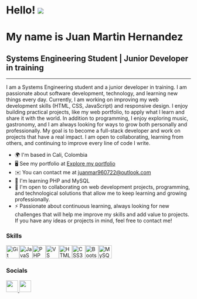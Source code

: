 # Hello! ![](https://user-images.githubusercontent.com/18350557/176309783-0785949b-9127-417c-8b55-ab5a4333674e.gif)
**My name is Juan Martin Hernandez**  
=============================================================================================================================================

## Systems Engineering Student | Junior Developer in training  
-----------------------------------------------------------------------

I am a Systems Engineering student and a junior developer in training. I am passionate about software development, technology, and learning new things every day. Currently, I am working on improving my web development skills (HTML, CSS, JavaScript) and responsive design. I enjoy building practical projects, like my web portfolio, to apply what I learn and share it with the world. In addition to programming, I enjoy exploring music, gastronomy, and I am always looking for ways to grow both personally and professionally. My goal is to become a full-stack developer and work on projects that have a real impact. I am open to collaborating, learning from others, and continuing to improve every line of code I write.

* 🌍  I'm based in Cali, Colombia  
* 🖥️  See my portfolio at [Explore my portfolio](http://ju4nmar.github.io/Portafolio-JuanMH/)  
* ✉️  You can contact me at [juanmar960722@outlook.com](mailto:juanmar960722@outlook.com)  
* 🧠  I'm learning PHP and MySQL  
* 🤝  I'm open to collaborating on web development projects, programming, and technological solutions that allow me to keep learning and growing professionally.  
* ⚡  Passionate about continuous learning, always looking for new challenges that will help me improve my skills and add value to projects. If you have any ideas or projects in mind, feel free to contact me!  

### Skills

<p align="left">
<a href="https://git-scm.com/" target="_blank" rel="noreferrer"><img src="https://raw.githubusercontent.com/danielcranney/readme-generator/main/public/icons/skills/git-colored.svg" width="36" height="36" alt="Git" /></a><a href="https://developer.mozilla.org/en-US/docs/Web/JavaScript" target="_blank" rel="noreferrer"><img src="https://raw.githubusercontent.com/danielcranney/readme-generator/main/public/icons/skills/javascript-colored.svg" width="36" height="36" alt="JavaScript" /></a><a href="https://www.php.net/" target="_blank" rel="noreferrer"><img src="https://raw.githubusercontent.com/danielcranney/readme-generator/main/public/icons/skills/php-colored.svg" width="36" height="36" alt="PHP" /></a><a href="https://code.visualstudio.com/" target="_blank" rel="noreferrer"><img src="https://raw.githubusercontent.com/danielcranney/readme-generator/main/public/icons/skills/visualstudiocode.svg" width="36" height="36" alt="VS Code" /></a><a href="https://developer.mozilla.org/en-US/docs/Glossary/HTML5" target="_blank" rel="noreferrer"><img src="https://raw.githubusercontent.com/danielcranney/readme-generator/main/public/icons/skills/html5-colored.svg" width="36" height="36" alt="HTML5" /></a><a href="https://www.w3.org/TR/CSS/#css" target="_blank" rel="noreferrer"><img src="https://raw.githubusercontent.com/danielcranney/readme-generator/main/public/icons/skills/css3-colored.svg" width="36" height="36" alt="CSS3" /></a><a href="https://getbootstrap.com/" target="_blank" rel="noreferrer"><img src="https://raw.githubusercontent.com/danielcranney/readme-generator/main/public/icons/skills/bootstrap-colored.svg" width="36" height="36" alt="Bootstrap" /></a><a href="https://www.mysql.com/" target="_blank" rel="noreferrer"><img src="https://raw.githubusercontent.com/danielcranney/readme-generator/main/public/icons/skills/mysql-colored.svg" width="36" height="36" alt="MySQL" /></a>
</p>

### Socials

<p align="left"> <a href="https://www.github.com/Ju4nmar" target="_blank" rel="noreferrer"> <picture> <source media="(prefers-color-scheme: dark)" srcset="https://raw.githubusercontent.com/danielcranney/readme-generator/main/public/icons/socials/github-dark.svg" /> <source media="(prefers-color-scheme: light)" srcset="https://raw.githubusercontent.com/danielcranney/readme-generator/main/public/icons/socials/github.svg" /> <img src="https://raw.githubusercontent.com/danielcranney/readme-generator/main/public/icons/socials/github.svg" width="32" height="32" /> </picture> </a> <a href="https://www.linkedin.com/in/juan-hernandez-32a39717b/" target="_blank" rel="noreferrer"> <picture> <source media="(prefers-color-scheme: dark)" srcset="https://raw.githubusercontent.com/danielcranney/readme-generator/main/public/icons/socials/linkedin-dark.svg" /> <source media="(prefers-color-scheme: light)" srcset="https://raw.githubusercontent.com/danielcranney/readme-generator/main/public/icons/socials/linkedin.svg" /> <img src="https://raw.githubusercontent.com/danielcranney/readme-generator/main/public/icons/socials/linkedin.svg" width="32" height="32" /> </picture> </a></p>
